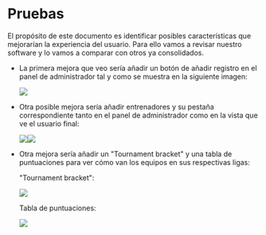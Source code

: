 # Pruebas

El propósito de este documento es identificar posibles características que mejorarían la experiencia del usuario. Para ello vamos a revisar nuestro software y lo vamos a comparar con otros ya consolidados.

- La primera mejora que veo sería añadir un botón de añadir registro en el panel de administrador tal y como se muestra en la siguiente imagen:
  
  ![](C:\Users\Karim\Desktop\ProyectoFinal\docs\doc_images\pruebas\añadirregistro.png)

- Otra posible mejora sería añadir entrenadores y su pestaña correspondiente tanto en el panel de administrador como en la vista que ve el usuario final:
  
  ![](C:\Users\Karim\Desktop\ProyectoFinal\docs\doc_images\pruebas\entrenadores.png)![](C:\Users\Karim\Desktop\ProyectoFinal\docs\doc_images\pruebas\entrenadores2.png)

- Otra mejora sería añadir un "Tournament bracket" y una tabla de puntuaciones para ver cómo van los equipos en sus respectivas ligas:
  
  "Tournament bracket":
  
  ![](C:\Users\Karim\Desktop\ProyectoFinal\docs\doc_images\pruebas\bracket.png)
  
  Tabla de puntuaciones:
  
  ![](C:\Users\Karim\Desktop\ProyectoFinal\docs\doc_images\pruebas\tabla%20de%20puntuaciones%20la%20lig.png)
